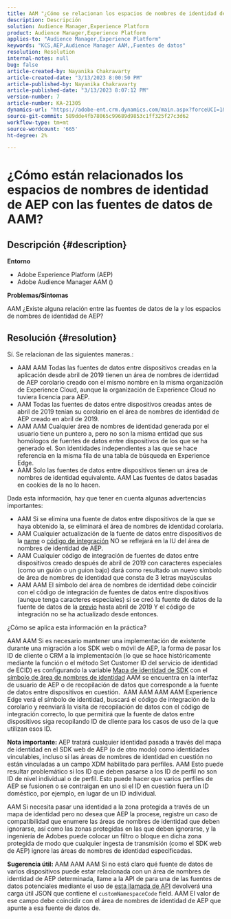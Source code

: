 ```yaml
---
title: AAM "¿Cómo se relacionan los espacios de nombres de identidad de AEP con las fuentes de datos de la?"
description: Descripción
solution: Audience Manager,Experience Platform
product: Audience Manager,Experience Platform
applies-to: "Audience Manager,Experience Platform"
keywords: "KCS,AEP,Audience Manager AAM,,Fuentes de datos"
resolution: Resolution
internal-notes: null
bug: false
article-created-by: Nayanika Chakravarty
article-created-date: "3/13/2023 8:00:50 PM"
article-published-by: Nayanika Chakravarty
article-published-date: "3/13/2023 8:07:12 PM"
version-number: 7
article-number: KA-21305
dynamics-url: "https://adobe-ent.crm.dynamics.com/main.aspx?forceUCI=1&pagetype=entityrecord&etn=knowledgearticle&id=b4adbbbc-d9c1-ed11-83ff-6045bd0065b6"
source-git-commit: 589dde4fb78065c99689d9853c1ff325f27c3d62
workflow-type: tm+mt
source-wordcount: '665'
ht-degree: 2%

---
```


# ¿Cómo están relacionados los espacios de nombres de identidad de AEP con las fuentes de datos de AAM?

## Descripción {#description}


<b>Entorno</b>

- Adobe Experience Platform (AEP)
- Adobe Audience Manager AAM ()


<b>Problemas/Síntomas</b>

AAM ¿Existe alguna relación entre las fuentes de datos de la y los espacios de nombres de identidad de AEP?


## Resolución {#resolution}


Sí. Se relacionan de las siguientes maneras.:

- AAM AAM Todas las fuentes de datos entre dispositivos creadas en la aplicación desde abril de 2019 tienen un área de nombres de identidad de AEP corolario creado con el mismo nombre en la misma organización de Experience Cloud, aunque la organización de Experience Cloud no tuviera licencia para AEP.
- AAM Todas las fuentes de datos entre dispositivos creadas antes de abril de 2019 tenían su corolario en el área de nombres de identidad de AEP creado en abril de 2019.
- AAM AAM Cualquier área de nombres de identidad generada por el usuario tiene un puntero a, pero no son la misma entidad que sus homólogos de fuentes de datos entre dispositivos de los que se ha generado el. Son identidades independientes a las que se hace referencia en la misma fila de una tabla de búsqueda en Experience Edge.
- AAM Solo las fuentes de datos entre dispositivos tienen un área de nombres de identidad equivalente. AAM Las fuentes de datos basadas en cookies de la no lo hacen.


Dada esta información, hay que tener en cuenta algunas advertencias importantes:

- AAM Si se elimina una fuente de datos entre dispositivos de la que se haya obtenido la, se eliminará el área de nombres de identidad corolaria.
- AAM Cualquier actualización de la fuente de datos entre dispositivos de la <u>name</u> o <u>código de integración</u> NO se reflejará en la IU del área de nombres de identidad de AEP.
- AAM Cualquier código de integración de fuentes de datos entre dispositivos creado después de abril de 2019 con caracteres especiales (como un guión o un guion bajo) dará como resultado un nuevo símbolo de área de nombres de identidad que consta de 3 letras mayúsculas
- AAM AAM El símbolo del área de nombres de identidad debe coincidir con el código de integración de fuentes de datos entre dispositivos (aunque tenga caracteres especiales) si se creó la fuente de datos de la fuente de datos de la <u>previo</u> hasta abril de 2019 Y el código de integración no se ha actualizado desde entonces.


¿Cómo se aplica esta información en la práctica?

AAM AAM Si es necesario mantener una implementación de existente durante una migración a los SDK web o móvil de AEP, la forma de pasar los ID de cliente o CRM a la implementación (lo que se hace históricamente mediante la función o el método Set Customer ID del servicio de identidad de ECID) es configurando la variable [Mapa de identidad de SDK](https://experienceleague.adobe.com/docs/experience-platform/edge/identity/overview.html?lang=en) con el <u>símbolo de área de nombres de identidad</u> AAM se encuentra en la interfaz de usuario de AEP o de recopilación de datos que corresponde a la fuente de datos entre dispositivos en cuestión.  AAM AAM AAM AAM Experience Edge verá el símbolo de identidad, buscará el código de integración de la corolario y reenviará la visita de recopilación de datos con el código de integración correcto, lo que permitirá que la fuente de datos entre dispositivos siga recopilando ID de cliente para los casos de uso de la que utilizan esos ID.

<b>Nota importante:</b> AEP tratará cualquier identidad pasada a través del mapa de identidad en el SDK web de AEP (o de otro modo) como identidades vinculables, incluso si las áreas de nombres de identidad en cuestión no están vinculadas a un campo XDM habilitado para perfiles. AAM Esto puede resultar problemático si los ID que deben pasarse a los ID de perfil no son ID de nivel individual o de perfil. Esto puede hacer que varios perfiles de AEP se fusionen o se contraigan en uno si el ID en cuestión fuera un ID doméstico, por ejemplo, en lugar de un ID individual.



AAM Si necesita pasar una identidad a la zona protegida a través de un mapa de identidad pero no desea que AEP la procese, registre un caso de compatibilidad que enumere las áreas de nombres de identidad que deben ignorarse, así como las zonas protegidas en las que deben ignorarse, y la ingeniería de Adobes puede colocar un filtro o bloque en dicha zona protegida de modo que cualquier ingesta de transmisión (como el SDK web de AEP) ignore las áreas de nombres de identidad especificadas.



<b>Sugerencia útil:</b> AAM AAM AAM Si no está claro qué fuente de datos de varios dispositivos puede estar relacionada con un área de nombres de identidad de AEP determinada, llame a la API de para una de las fuentes de datos potenciales mediante el uso de [esta llamada de API](https://vhttps://bank.demdex.com/portal/swagger/index.html#/Data%20Source%20API/get_datasources__dataSourceId_) devolverá una carga útil JSON que contiene el `customNamespaceCode` field. AAM El valor de ese campo debe coincidir con el área de nombres de identidad de AEP que apunte a esa fuente de datos de.


